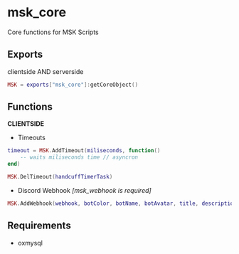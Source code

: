 # msk_core
Core functions for MSK Scripts

## Exports
clientside AND serverside
```lua
MSK = exports["msk_core"]:getCoreObject()
```

## Functions
**CLIENTSIDE**
* Timeouts
```lua
timeout = MSK.AddTimeout(miliseconds, function()
    -- waits miliseconds time // asyncron
end)

MSK.DelTimeout(handcuffTimerTask)
```
* Discord Webhook *[msk_webhook is required]*
```lua
MSK.AddWebhook(webhook, botColor, botName, botAvatar, title, description, fields, footer, time)
```

## Requirements
* oxmysql
